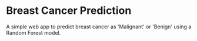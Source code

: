 # Breast Cancer Prediction

A simple web app to predict breast cancer as 'Malignant' or 'Benign' using a Random Forest model.
